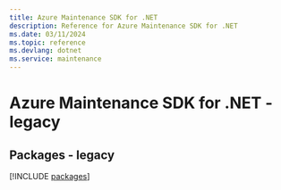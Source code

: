 ```yaml
---
title: Azure Maintenance SDK for .NET
description: Reference for Azure Maintenance SDK for .NET
ms.date: 03/11/2024
ms.topic: reference
ms.devlang: dotnet
ms.service: maintenance
---
```

# Azure Maintenance SDK for .NET - legacy
## Packages - legacy
[!INCLUDE [packages](maintenance-index.md)]
